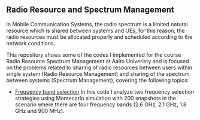 <!-- Radio Resource and Spectrum Management -->
## Radio Resource and Spectrum Management
In Mobile Communication Systems, the radio spectrum is a limited natural resource which is shared between systems and UEs, for this reason, the radio resources must be allocated properly and scheduled according to the network conditions.

This repository shows some of the codes I implemented for the course Radio Resource Spectrum Management at Aalto Univeristy and is focused on the problems related to sharing of radio resources between users within single system (Radio Resource Management) and sharing of the spectrum between systems (Spectrum Management), covering the following topics:


* [Frequency band selection](frequency-selection)
	In this code I analyze two frequency selection strategies using Montecarlo simulation with 200 snapshots in the scenario where there are four frequency bands (2.6 GHz, 2.1 GHz, 1.8 GHz and 900 MHz).